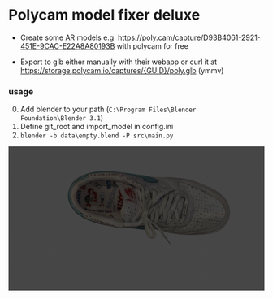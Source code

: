 # Polycam model fixer deluxe

- Create some AR models e.g. https://poly.cam/capture/D93B4061-2921-451E-9CAC-E22A8A80193B with polycam for free

- Export to glb either manually with their webapp or curl it at https://storage.polycam.io/captures/{GUID}/poly.glb (ymmv)


### usage
0. Add blender to your path (`C:\Program Files\Blender Foundation\Blender 3.1`)
1. Define git_root and import_model in config.ini
2. `blender -b data\empty.blend -P src\main.py`



![TOP](/renders/TOP.png)

